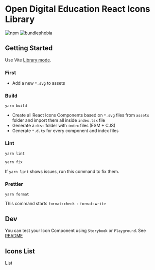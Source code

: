 # Open Digital Education React Icons Library

![npm](https://img.shields.io/npm/v/@ode-react-ui/icons?style=flat-square)
![bundlephobia](https://img.shields.io/bundlephobia/min/@ode-react-ui/icons?style=flat-square)

## Getting Started

Use Vite [Library mode](https://vitejs.dev/guide/build.html#library-mode).

### First

- Add a new `*.svg` to assets

### Build

```bash
yarn build
```

- Create all React Icons Components based on `*.svg` files from `assets` folder and import them all inside `index.tsx` file
- Generate a `dist` folder with `index` files (ESM + CJS)
- Generate `*.d.ts` for every component and index files

### Lint

```bash
yarn lint
```

```bash
yarn fix
```

If `yarn lint` shows issues, run this command to fix them.

### Prettier

```bash
yarn format
```

This command starts `format:check` + `format:write`

## Dev

You can test your Icon Component using `Storybook` or `Playground`. See [README](../../apps/docs/README.md)

## Icons List

[List](LIST.md)
